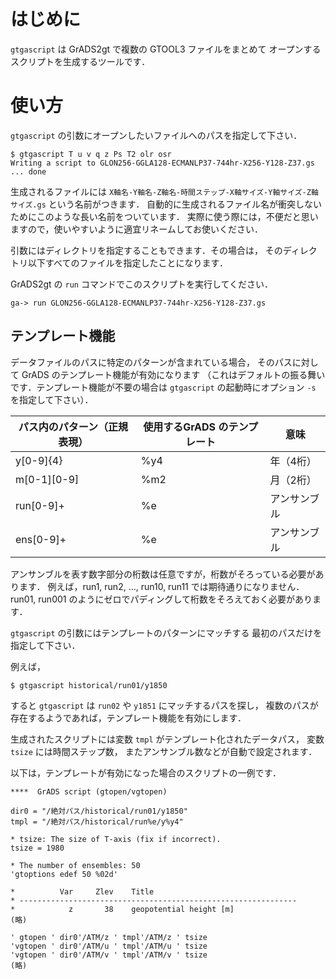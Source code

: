 # はじめに
`gtgascript` は GrADS2gt で複数の GTOOL3 ファイルをまとめて
オープンするスクリプトを生成するツールです．

# 使い方
`gtgascript` の引数にオープンしたいファイルへのパスを指定して下さい．

```shell
$ gtgascript T u v q z Ps T2 olr osr
Writing a script to GLON256-GGLA128-ECMANLP37-744hr-X256-Y128-Z37.gs ... done
```
生成されるファイルには `X軸名-Y軸名-Z軸名-時間ステップ-X軸サイズ-Y軸サイズ-Z軸サイズ.gs`
という名前がつきます．
自動的に生成されるファイル名が衝突しないためにこのような長い名前をついています．
実際に使う際には，不便だと思いますので，使いやすいように適宜リネームしてお使いください．

引数にはディレクトリを指定することもできます．その場合は，
そのディレクトリ以下すべてのファイルを指定したことになります．

GrADS2gt の `run` コマンドでこのスクリプトを実行してください．
```
ga-> run GLON256-GGLA128-ECMANLP37-744hr-X256-Y128-Z37.gs
```

## テンプレート機能
データファイルのパスに特定のパターンが含まれている場合，
そのパスに対して GrADS のテンプレート機能が有効になります
（これはデフォルトの振る舞いです．テンプレート機能が不要の場合は
`gtgascript` の起動時にオプション `-s` を指定して下さい）．


| パス内のパターン（正規表現）| 使用するGrADS のテンプレート| 意味         |
| ---                         | ---                         | ---          |
|y[0-9]{4}                    | %y4                         | 年（4桁）    |
|m[0-1][0-9]                  | %m2                         | 月（2桁）    |
|run[0-9]+                    | %e                          | アンサンブル |
|ens[0-9]+                    | %e                          | アンサンブル |

アンサンブルを表す数字部分の桁数は任意ですが，桁数がそろっている必要があります．
例えば，run1, run2, ..., run10, run11 では期待通りになりません．
run01, run001 のようにゼロでパディングして桁数をそろえておく必要があります．

`gtgascript` の引数にはテンプレートのパターンにマッチする
最初のパスだけを指定して下さい．

例えば，
```shell
$ gtgascript historical/run01/y1850
```
すると `gtgascript` は `run02` や `y1851` にマッチするパスを探し，
複数のパスが存在するようであれば，テンプレート機能を有効にします．

生成されたスクリプトには変数 `tmpl` がテンプレート化されたデータパス，
変数 `tsize` には時間ステップ数，
またアンサンブル数などが自動で設定されます．

以下は，テンプレートが有効になった場合のスクリプトの一例です．
```
****  GrADS script (gtopen/vgtopen)

dir0 = "/絶対パス/historical/run01/y1850"
tmpl = "/絶対パス/historical/run%e/y%y4"

* tsize: The size of T-axis (fix if incorrect).
tsize = 1980

* The number of ensembles: 50
'gtoptions edef 50 %02d'

*          Var     Zlev    Title
* --------------------------------------------------------------
*            z       38    geopotential height [m]
(略)

' gtopen ' dir0'/ATM/z ' tmpl'/ATM/z ' tsize
'vgtopen ' dir0'/ATM/u ' tmpl'/ATM/u ' tsize
'vgtopen ' dir0'/ATM/v ' tmpl'/ATM/v ' tsize
(略)
```
